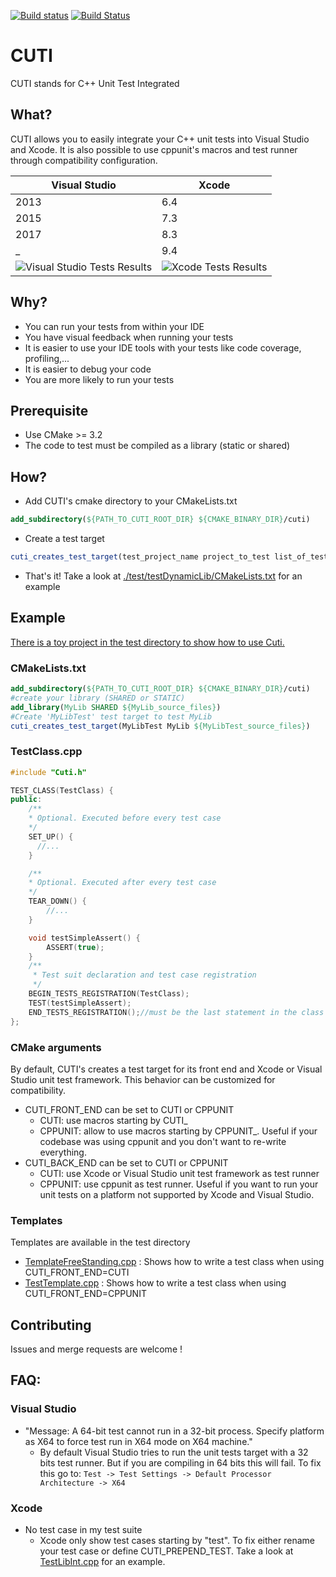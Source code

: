 [![Build status](https://ci.appveyor.com/api/projects/status/g8h805xifcsauo9x/branch/master?svg=true)](https://ci.appveyor.com/project/k-brac/cuti/branch/master)
[![Build Status](https://travis-ci.org/k-brac/CUTI.svg?branch=master)](https://travis-ci.org/k-brac/CUTI)

# CUTI
CUTI stands for C++ Unit Test Integrated

## What?
CUTI allows you to easily integrate your C++ unit tests into Visual Studio and Xcode. It is also possible to use cppunit's macros and test runner through compatibility configuration.

Visual Studio | Xcode
------------- | ------
2013 | 6.4
2015 | 7.3
2017 | 8.3
_ | 9.4
![Visual Studio Tests Results](https://cloud.githubusercontent.com/assets/7798247/24714946/40390d92-1a2a-11e7-8f8f-8787e2aa6498.jpg) | ![Xcode Tests Results](https://cloud.githubusercontent.com/assets/7798247/24714947/429acb5c-1a2a-11e7-9a32-95194205f046.jpg)

## Why?
* You can run your tests from within your IDE
* You have visual feedback when running your tests
* It is easier to use your IDE tools with your tests like code coverage, profiling,...
* It is easier to debug your code
* You are more likely to run your tests

## Prerequisite
* Use CMake >= 3.2
* The code to test must be compiled as a library (static or shared)

## How?
* Add CUTI's cmake directory to your CMakeLists.txt
```cmake  
add_subdirectory(${PATH_TO_CUTI_ROOT_DIR} ${CMAKE_BINARY_DIR}/cuti)
```
* Create a test target
```cmake
cuti_creates_test_target(test_project_name project_to_test list_of_test_files_cpp)
```
* That's it! Take a look at [./test/testDynamicLib/CMakeLists.txt](./test/testDynamicLib/CMakeLists.txt) for an example

## Example
[There is a toy project in the test directory to show how to use Cuti.](./test/testDynamicLib/)

### CMakeLists.txt
```cmake
add_subdirectory(${PATH_TO_CUTI_ROOT_DIR} ${CMAKE_BINARY_DIR}/cuti)
#create your library (SHARED or STATIC)
add_library(MyLib SHARED ${MyLib_source_files})
#Create 'MyLibTest' test target to test MyLib
cuti_creates_test_target(MyLibTest MyLib ${MyLibTest_source_files})
```

### TestClass.cpp
```cpp
#include "Cuti.h"

TEST_CLASS(TestClass) {
public:
    /**
    * Optional. Executed before every test case
    */
    SET_UP() {
      //...
    }

    /**
    * Optional. Executed after every test case
    */
    TEAR_DOWN() {
        //...
    }

    void testSimpleAssert() {
        ASSERT(true);
    }
    /**
     * Test suit declaration and test case registration
     */
    BEGIN_TESTS_REGISTRATION(TestClass);
    TEST(testSimpleAssert);
    END_TESTS_REGISTRATION();//must be the last statement in the class
};

```

### CMake arguments
By default, CUTI's creates a test target for its front end and Xcode or Visual Studio unit test framework. This behavior can be customized for compatibility.
* CUTI_FRONT_END can be set to CUTI or CPPUNIT
  * CUTI: use macros starting by CUTI_
  * CPPUNIT: allow to use macros starting by CPPUNIT_. Useful if your codebase was using cppunit and you don't want to re-write everything.
* CUTI_BACK_END can be set to CUTI or CPPUNIT
  * CUTI: use Xcode or Visual Studio unit test framework as test runner
  * CPPUNIT: use cppunit as test runner. Useful if you want to run your unit tests on a platform not supported by Xcode and Visual Studio.

### Templates
Templates are available in the test directory
* [TemplateFreeStanding.cpp](./test/TemplateFreeStanding.cpp) : Shows how to write a test class when using CUTI_FRONT_END=CUTI
* [TestTemplate.cpp](./test/TestTemplate.cpp) : Shows how to write a test class when using CUTI_FRONT_END=CPPUNIT

## Contributing
Issues and merge requests are welcome !

## FAQ:

### Visual Studio

* "Message: A 64-bit test cannot run in a 32-bit process. Specify platform as X64 to force test run in X64 mode on X64 machine."
  * By default Visual Studio tries to run the unit tests target with a 32 bits test runner. But if you are compiling in 64 bits this will fail. To fix this go to: `Test -> Test Settings -> Default Processor Architecture -> X64`

### Xcode
* No test case in my test suite
  * Xcode only show test cases starting by "test". To fix either rename your test case or define CUTI_PREPEND_TEST. Take a look at [TestLibInt.cpp](./test/testDynamicLib/testCutiFrontEnd/TestLibInt.cpp) for an example.
